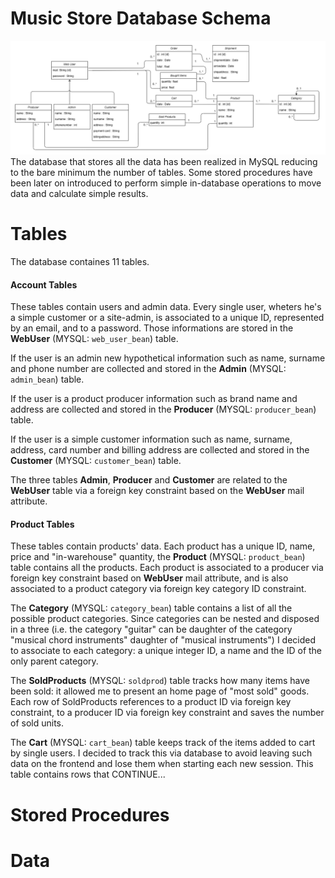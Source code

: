 # Music Store Database Schema
![...loading...](https://github.com/iambrunoromano/MusicStore/blob/main/MusicStore/db/MusicStoreUML.png?raw=true)
The database that stores all the data has been realized in MySQL reducing to the bare minimum the number of tables. Some stored procedures have been later on introduced to perform simple in-database operations to move data and calculate simple results. 

# Tables
The database containes 11 tables.
#### Account Tables
These tables contain users and admin data. Every single user, wheters he's a simple customer or a site-admin, is associated to a unique ID, represented by an email, and to a password. Those informations are stored in the **WebUser** (MYSQL: `web_user_bean`) table. 

If the user is an admin new hypothetical information such as name, surname and phone number are collected and stored in the **Admin** (MYSQL: `admin_bean`) table. 

If the user is a product producer information such as brand name and address are collected and stored in the **Producer** (MYSQL: `producer_bean`) table. 

If the user is a simple customer information such as name, surname, address, card number and billing address are collected and stored in the **Customer** (MYSQL: `customer_bean`) table. 

The three tables **Admin**, **Producer** and **Customer** are related to the **WebUser** table via a foreign key constraint based on the **WebUser** mail attribute. 

#### Product Tables

These tables contain products' data. Each product has a unique ID, name, price and "in-warehouse" quantity, the **Product** (MYSQL: `product_bean`) table contains all the products. Each product is associated to a producer via foreign key constraint based on **WebUser** mail attribute, and is also associated to a product category via foreign key category ID constraint. 

The **Category** (MYSQL: `category_bean`) table contains a list of all the possible product categories. Since categories can be nested and disposed in a three (i.e. the category "guitar" can be daughter of the category "musical chord instruments" daughter of "musical instruments") I decided to associate to each category: a unique integer ID, a name and the ID of the only parent category. 

The **SoldProducts** (MYSQL: `soldprod`) table tracks how many items have been sold: it allowed me to present an home page of "most sold" goods. Each row of SoldProducts references to a product ID via foreign key constraint, to a producer ID via foreign key constraint and saves the number of sold units. 

The **Cart** (MYSQL: `cart_bean`) table keeps track of the items added to cart by single users. I decided to track this via database to avoid leaving such data on the frontend and lose them when starting each new session. This table contains rows that CONTINUE... 
# Stored Procedures
# Data
